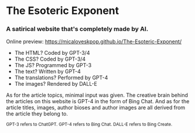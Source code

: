 # The Esoteric Exponent
### A satirical website that's completely made by AI.

Online preview: https://micaloveskpop.github.io/The-Esoteric-Exponent/

- The HTML? Coded by GPT-3/4
- The CSS? Coded by GPT-3/4
- The JS? Programmed by GPT-3
- The text? Written by GPT-4
- The translations? Performed by GPT-4
- The images? Rendered by DALL-E

As for the article topics, minimal input was given. The creative brain behind the articles on this website is GPT-4 in the form of Bing Chat. And as for the article titles, images, author bioses and author images are all derived from the article they belong to.

<sub> GPT-3 refers to ChatGPT. GPT-4 refers to Bing Chat. DALL-E refers to Bing Create. </sub>
